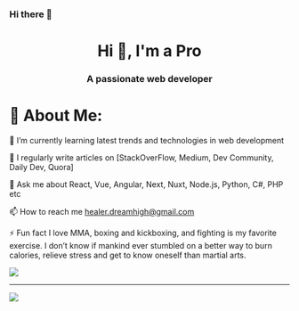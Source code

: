 ### Hi there 👋

<!--
**Healer714/Healer714** is a ✨ _special_ ✨ repository because its `README.md` (this file) appears on your GitHub profile.

Here are some ideas to get you started:

- 🔭 I’m currently working on ...
- 🌱 I’m currently learning ...
- 👯 I’m looking to collaborate on ...
- 🤔 I’m looking for help with ...
- 💬 Ask me about ...
- 📫 How to reach me: ...
- 😄 Pronouns: ...
- ⚡ Fun fact: ...
-->

<h1 align="center">Hi 👋, I'm a Pro</h1>
<h3 align="center">A passionate web developer</h3>

# 💫 About Me:
🌱 I’m currently learning latest trends and technologies in web development

📝 I regularly write articles on [StackOverFlow, Medium, Dev Community, Daily Dev, Quora]

💬 Ask me about React, Vue, Angular, Next, Nuxt, Node.js, Python, C#, PHP etc

📫 How to reach me healer.dreamhigh@gmail.com

⚡ Fun fact I love MMA, boxing and kickboxing, and fighting is my favorite exercise. I don’t know if mankind ever stumbled on a better way to burn calories, relieve stress and get to know oneself than martial arts.


![](https://github-readme-stats.vercel.app/api/top-langs/?username=BigBoss714&theme=react&hide_border=false&include_all_commits=true&count_private=true&layout=compact)

---
[![](https://visitcount.itsvg.in/api?id=BigBoss714&icon=0&color=0)](https://visitcount.itsvg.in)




